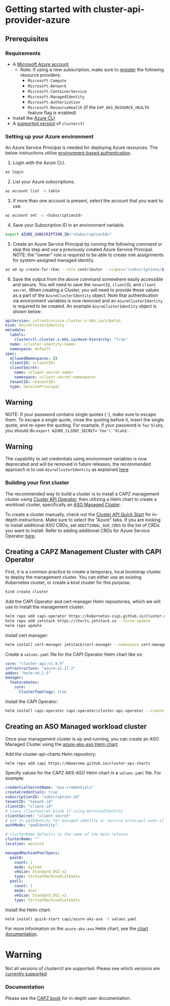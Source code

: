 # Getting started with cluster-api-provider-azure

## Prerequisites

### Requirements

<!-- markdown-link-check-disable-next-line -->
- A [Microsoft Azure account](https://azure.microsoft.com/)
  - Note: If using a new subscription, make sure to [register](https://learn.microsoft.com/azure/azure-resource-manager/management/resource-providers-and-types) the following resource providers:
    - `Microsoft.Compute`
    - `Microsoft.Network`
    - `Microsoft.ContainerService`
    - `Microsoft.ManagedIdentity`
    - `Microsoft.Authorization`
    - `Microsoft.ResourceHealth` (if the `EXP_AKS_RESOURCE_HEALTH` feature flag is enabled)
- Install the [Azure CLI](https://learn.microsoft.com/cli/azure/install-azure-cli?view=azure-cli-latest)
- A [supported version](https://github.com/kubernetes-sigs/cluster-api-provider-azure#compatibility) of `clusterctl`

### Setting up your Azure environment

An Azure Service Principal is needed for deploying Azure resources. The below instructions utilize [environment-based authentication](https://learn.microsoft.com/go/azure/azure-sdk-go-authorization#use-environment-based-authentication).

  1. Login with the Azure CLI.

   ```bash
  az login
   ```

  2. List your Azure subscriptions.

   ```bash
  az account list -o table
   ```

  3. If more than one account is present, select the account that you want to use.

   ```bash
  az account set -s <SubscriptionId>
   ```

  4. Save your Subscription ID in an environment variable.

  ```bash
  export AZURE_SUBSCRIPTION_ID="<SubscriptionId>"
  ```

  5. Create an Azure Service Principal by running the following command or skip this step and use a previously created Azure Service Principal.
  NOTE: the "owner" role is required to be able to create role assignments for system-assigned managed identity.

  ```bash
  az ad sp create-for-rbac --role contributor --scopes="/subscriptions/${AZURE_SUBSCRIPTION_ID}"
  ```

  6. Save the output from the above command somewhere easily accessible and secure. You will need to save the `tenantID`, `clientID`, and `client secret`. When creating a Cluster, you will need to provide these values as a part of the `AzureClusterIdentity` object. Note that authentication via environment variables is now removed and an `AzureClusterIdentity` is required to be created. An example `AzureClusterIdentity` object is shown below:

  ```yaml
  apiVersion: infrastructure.cluster.x-k8s.io/v1beta1
  kind: AzureClusterIdentity
  metadata:
    labels:
      clusterctl.cluster.x-k8s.io/move-hierarchy: "true"
    name: <cluster-identity-name>
    namespace: default
  spec:
    allowedNamespaces: {}
    clientID: <clientID>
    clientSecret:
      name: <client-secret-name>
      namespace: <client-secret-namespace>
    tenantID: <tenantID>
    type: ServicePrincipal
  ```

<aside class="note warning">

<h1> Warning </h1>

NOTE: If your password contains single quotes (`'`), make sure to escape them. To escape a single quote, close the quoting before it, insert the single quote, and re-open the quoting.
For example, if your password is `foo'blah$`, you should do `export AZURE_CLIENT_SECRET='foo'\''blah$'`.

</aside>

<aside class="note warning">

<h1> Warning </h1>

The capability to set credentials using environment variables is now deprecated and will be removed in future releases, the recommended approach is to use `AzureClusterIdentity` as explained [here](./topics/multitenancy.md)

</aside>


### Building your first cluster

The recommended way to build a cluster is to install a CAPZ management cluster using [Cluster API Operator](https://github.com/kubernetes-sigs/cluster-api-operator), then utilizing a Helm chart to create a workload cluster, specifically an [ASO Managed Cluster](./managed/asomanagedcluster.md).

To create a cluster manually, check out the [Cluster API Quick Start](https://cluster-api.sigs.k8s.io/user/quick-start.html) for in-depth instructions. Make sure to select the "Azure" tabs. If you are looking to install additional ASO CRDs, set `ADDITIONAL_ASO_CRDS` to the list of CRDs you want to install. Refer to adding additional CRDs for Azure Service Operator [here](./topics/aso.md#Using-aso-for-non-capz-resources).

## Creating a CAPZ Management Cluster with CAPI Operator

First, it is a common practice to create a temporary, local bootstrap cluster to deploy the management cluster. You can either use an existing Kubernetes cluster, or create a kind cluster for this purpose.

```bash
kind create cluster
```

Add the CAPI Operator and cert-manager Helm repositories, which we will use to install the management cluster.

```bash
helm repo add capi-operator https://kubernetes-sigs.github.io/cluster-api-operator
helm repo add jetstack https://charts.jetstack.io --force-update
helm repo update
```

Install cert manager:

```bash
helm install cert-manager jetstack/cert-manager --namespace cert-manager --create-namespace --set installCRDs=true
```

Create a `values.yaml` file for the CAPI Operator Helm chart like so:

```yaml
core: "cluster-api:v1.9.9"
infrastructure: "azure:v1.17.2"
addon: "helm:v0.2.5"
manager:
  featureGates:
    core:
      ClusterTopology: true
```

Install the CAPI Operator:

```bash
helm install capi-operator capi-operator/cluster-api-operator --create-namespace -f values.yaml --wait --timeout 90s
```

## Creating an ASO Managed workload cluster

Once your management cluster is up and running, you can create an ASO Managed Cluster using the [azure-aks-aso Helm chart](https://github.com/mboersma/cluster-api-charts/tree/main/charts/azure-aks-aso).

Add the cluster-api-charts Helm repository:

```bash
helm repo add capi https://mboersma.github.io/cluster-api-charts
```

Specify values for the CAPZ AKS-ASO Helm chart in a `values.yaml` file. For example:

```yaml
credentialSecretName: "aso-credentials"
createCredentials: true
subscriptionID: "subscription-id"
tenantID: "tenant-id"
clientID: "client-id"
# Leave clientSecret blank if using WorkloadIdentity
clientSecret: "client-secret"
# set to podIdentity for managed identity or service principal even if NOT using pod identity
authMode: "podIdentity"

# clusterName defaults to the name of the Helm release
clusterName: ""
location: westus3

managedMachinePoolSpecs:
  pool0:
    count: 1
    mode: System
    vmSize: Standard_DS2_v2
    type: VirtualMachineScaleSets
  pool1:
    count: 1
    mode: User
    vmSize: Standard_DS2_v2
    type: VirtualMachineScaleSets
```

Install the Helm chart:

```bash
helm install quick-start capi/azure-aks-aso -f values.yaml
```

For more information on the `azure-aks-aso` Helm chart, see the [chart documentation](https://github.com/mboersma/cluster-api-charts/tree/main/charts/azure-aks-aso#azure-aks-aso-chart).

<h1> Warning </h1>

Not all versions of clusterctl are supported.  Please see which versions are [currently supported](https://github.com/kubernetes-sigs/cluster-api-provider-azure#compatibility)

### Documentation

Please see the [CAPZ book](https://capz.sigs.k8s.io) for in-depth user documentation.
